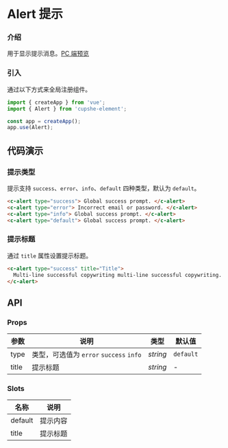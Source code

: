 # Alert 提示

### 介绍

用于显示提示消息。[PC 端预览](/mobile.html#/alert)

### 引入

通过以下方式来全局注册组件。

```js
import { createApp } from 'vue';
import { Alert } from 'cupshe-element';

const app = createApp();
app.use(Alert);
```

## 代码演示

### 提示类型

提示支持 `success`、`error`、`info`、`default` 四种类型，默认为 `default`。

```html
<c-alert type="success"> Global success prompt. </c-alert>
<c-alert type="error"> Incorrect email or password. </c-alert>
<c-alert type="info"> Global success prompt. </c-alert>
<c-alert type="default"> Global success prompt. </c-alert>
```

### 提示标题

通过 `title` 属性设置提示标题。

```html
<c-alert type="success" title="Title">
  Multi-line successful copywriting multi-line successful copywriting.
</c-alert>
```

## API

### Props

| 参数  | 说明                                    | 类型     | 默认值    |
| ----- | --------------------------------------- | -------- | --------- |
| type  | 类型，可选值为 `error` `success` `info` | _string_ | `default` |
| title | 提示标题                                | _string_ | -         |

### Slots

| 名称    | 说明     |
| ------- | -------- |
| default | 提示内容 |
| title   | 提示标题 |

